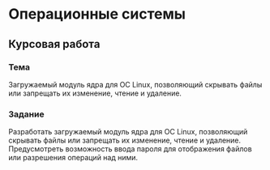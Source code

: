 # Операционные системы
## Курсовая работа

### Тема

Загружаемый модуль ядра для ОС Linux, позволяющий скрывать файлы или запрещать их изменение, чтение и удаление.

### Задание

Разработать загружаемый модуль ядра для ОС Linux, позволяющий скрывать файлы или запрещать их изменение, чтение и удаление. Предусмотреть возможность ввода пароля для отображения файлов или разрешения операций над ними.
